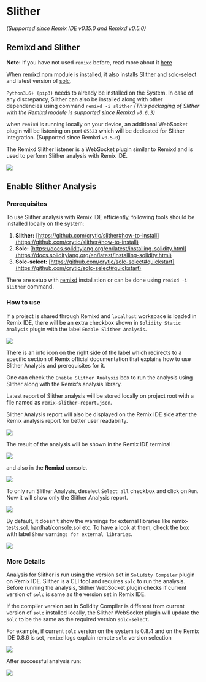 # Slither

_(Supported since Remix IDE v0.15.0 and Remixd v0.5.0)_

## Remixd and Slither

**Note:** If you have not used `remixd` before, read more about it [here](./remixd.html)

When [remixd npm](https://www.npmjs.com/package/@remix-project/remixd) module is installed, it also installs [Slither](https://github.com/crytic/slither) and [solc-select](https://github.com/crytic/solc-select#quickstart) and latest version of [solc](https://docs.soliditylang.org/en/latest/installing-solidity.html).

`Python3.6+ (pip3)` needs to already be installed on the System. In case of any discrepancy, Slither can also be installed along with other dependencies using command `remixd -i slither` _(This packaging of Slither with the Remixd module is supported since Remixd `v0.6.3`)_

when `remixd` is running locally on your device, an additional WebSocket plugin will be listening on port `65523` which will be dedicated for Slither integration. (Supported since Remixd `v0.5.0`)

The Remixd Slither listener is a WebSocket plugin similar to Remixd and is used to perform Slither analysis with Remix IDE.

![](images/a-slither-remixd.png)

## Enable Slither Analysis

### Prerequisites

To use Slither analysis with Remix IDE efficiently, following tools should be installed locally on the system:

1. **Slither:** [https://github.com/crytic/slither#how-to-install](https://github.com/crytic/slither#how-to-install)
2. **Solc:** [https://docs.soliditylang.org/en/latest/installing-solidity.html](https://docs.soliditylang.org/en/latest/installing-solidity.html)
3. **Solc-select:** [https://github.com/crytic/solc-select#quickstart](https://github.com/crytic/solc-select#quickstart)

There are setup with [remixd](https://www.npmjs.com/package/@remix-project/remixd) installation or can be done using `remixd -i slither` command.

### How to use

If a project is shared through Remixd and `localhost` workspace is loaded in Remix IDE, there will be an extra checkbox shown in `Solidity Static Analysis` plugin with the label `Enable Slither Analysis`.

![](images/a-slither-analysis.png)

There is an info icon on the right side of the label which redirects to a specific section of Remix official documentation that explains how to use Slither Analysis and prerequisites for it.

One can check the `Enable Slither Analysis` box to run the analysis using Slither along with the Remix's analysis library.

Latest report of Slither analysis will be stored locally on project root with a file named as `remix-slither-report.json`.

Slither Analysis report will also be displayed on the Remix IDE side after the Remix analysis report for better user readability.

![](images/a-slither-analysis-success.png)

The result of the analysis will be shown in the Remix IDE terminal

![](images/a-slither-analysis-success-terminal.png)

and also in the **Remixd** console.

![](images/a-slither-analysis-success-remixd.png)

To only run Slither Analysis, deselect `Select all` checkbox and click on `Run`. Now it will show only the Slither Analysis report.

![](images/a-slither-analysis-only.png)

By default, it doesn't show the warnings for external libraries like remix-tests.sol, hardhat/console.sol etc. To have a look at them, check the box with label `Show warnings for external libraries`.

![](images/a-slither-analysis-ext-libs.png)

### More Details

Analysis for Slither is run using the version set in `Solidity Compiler` plugin on Remix IDE. Slither is a CLI tool and requires `solc` to run the analysis. Before running the analysis, Slither WebSocket plugin checks if current version of `solc` is same as the version set in Remix IDE.

If the compiler version set in Solidity Compiler is different from current version of `solc` installed locally, the Slither WebSocket plugin will update the `solc` to be the same as the required version `solc-select`.

For example, if current `solc` version on the system is 0.8.4 and on the Remix IDE 0.8.6 is set, `remixd` logs explain remote `solc` version selection

![](images/a-slither-analysis-select.png)

After successful analysis run:

![](images/a-slither-analysis-select-success.png)

